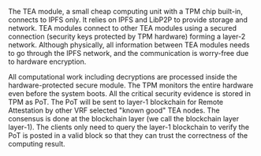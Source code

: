       

The TEA module, a small cheap computing unit with a TPM chip built-in, connects to IPFS only. It relies on IPFS and LibP2P to provide storage and network. TEA modules connect to other TEA modules using a secured connection (security keys protected by TPM hardware) forming a layer-2 network. Although physically, all information between TEA modules needs to go through the IPFS network, and the communication is worry-free due to hardware encryption.


All computational work including decryptions are processed inside the hardware-protected secure module. The TPM monitors the entire hardware even before the system boots. All the critical security evidence is stored in TPM as PoT. The PoT will be sent to layer-1 blockchain for Remote Attestation by other VRF selected "known good" TEA nodes. The consensus is done at the blockchain layer (we call the blockchain layer layer-1). The clients only need to query the layer-1 blockchain to verify the PoT is posted in a valid block so that they can trust the correctness of the computing result.

